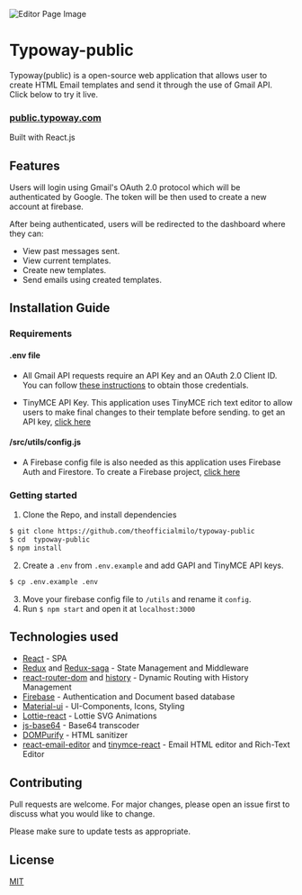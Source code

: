 ![Editor Page Image](https://firebasestorage.googleapis.com/v0/b/dispatch-301519.appspot.com/o/Screenshot%202021-07-24%20at%2011.45.40%20PM.png?alt=media&token=83dc4b53-c6c5-4714-a996-2837b7ab0d21)

# Typoway-public

Typoway(public) is a open-source web application that allows user to create HTML Email templates and send it through the use of Gmail API. Click below to try it live.

### [public.typoway.com](https://public.typoway.com)

Built with React.js

## Features

Users will login using Gmail's OAuth 2.0 protocol which will be authenticated by Google. The token will be then used to create a new account at firebase.

After being authenticated, users will be redirected to the dashboard where they can:

- View past messages sent.
- View current templates.
- Create new templates.
- Send emails using created templates.

## Installation Guide

### Requirements

#### .env file

- All Gmail API requests require an API Key and an OAuth 2.0 Client ID. You can follow [these instructions](https://developers.google.com/fit/android/get-api-key) to obtain those credentials.

- TinyMCE API Key. This application uses TinyMCE rich text editor to allow users to make final changes to their template before sending. to get an API key, [click here](https://www.tiny.cloud/docs/quick-start/)

#### /src/utils/config.js

- A Firebase config file is also needed as this application uses Firebase Auth and Firestore. To create a Firebase project, [click here](https://firebase.google.com/docs/projects/learn-more)

### Getting started

1. Clone the Repo, and install dependencies

```bash
$ git clone https://github.com/theofficialmilo/typoway-public
$ cd  typoway-public
$ npm install
```

2. Create a `.env` from `.env.example` and add GAPI and TinyMCE API keys.

```bash
$ cp .env.example .env
```

3. Move your firebase config file to `/utils` and rename it `config`.
4. Run `$ npm start` and open it at `localhost:3000`

## Technologies used

- [React](https://github.com/facebook/react) - SPA
- [Redux](https://github.com/reduxjs/redux) and [Redux-saga](https://github.com/redux-saga/redux-saga) - State Management and Middleware
- [react-router-dom](https://github.com/ReactTraining/react-router/tree/master/packages/react-router-dom) and [history](https://github.com/ReactTraining/history) - Dynamic Routing with History Management
- [Firebase](https://github.com/firebase/firebase-js-sdk) - Authentication and Document based database
- [Material-ui](https://github.com/mui-org/material-ui) - UI-Components, Icons, Styling
- [Lottie-react](https://github.com/LottieFiles/lottie-react) - Lottie SVG Animations
- [js-base64](https://github.com/dankogai/js-base64) - Base64 transcoder
- [DOMPurify](https://github.com/cure53/DOMPurify) - HTML sanitizer
- [react-email-editor](https://github.com/unlayer/react-email-editor) and [tinymce-react](https://github.com/tinymce/tinymce-react) - Email HTML editor and Rich-Text Editor

## Contributing

Pull requests are welcome. For major changes, please open an issue first to discuss what you would like to change.

Please make sure to update tests as appropriate.

## License

[MIT](https://choosealicense.com/licenses/mit/)
